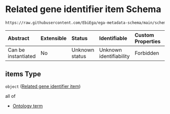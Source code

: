 # Related gene identifier item Schema

```txt
https://raw.githubusercontent.com/EbiEga/ega-metadata-schema/main/schemas/EGA.common-definitions.json#/definitions/geneDescriptor/properties/relatedGeneIdentifiers/items
```



| Abstract            | Extensible | Status         | Identifiable            | Custom Properties | Additional Properties | Access Restrictions | Defined In                                                                                           |
| :------------------ | :--------- | :------------- | :---------------------- | :---------------- | :-------------------- | :------------------ | :--------------------------------------------------------------------------------------------------- |
| Can be instantiated | No         | Unknown status | Unknown identifiability | Forbidden         | Allowed               | none                | [EGA.common-definitions.json\*](../../../schemas/EGA.common-definitions.json "open original schema") |

## items Type

`object` ([Related gene identifier item](ega-12-definitions-gene-descriptor-properties-related-not-equivalent-gene-identifiers-related-gene-identifier-item.md))

all of

*   [Ontology term](ega-12-definitions-ontology-term.md "check type definition")
